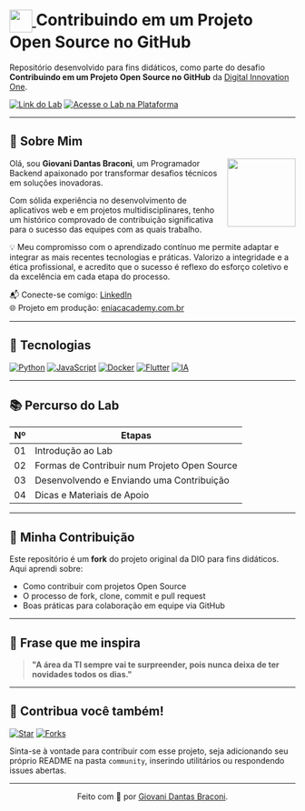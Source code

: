 <h1>
  <a href="https://www.dio.me/">
    <img align="center" width="40px" src="https://hermes.digitalinnovation.one/assets/diome/logo-minimized.png">
  </a>
  <span> Contribuindo em um Projeto Open Source no GitHub</span>
</h1>

Repositório desenvolvido para fins didáticos, como parte do desafio **Contribuindo em um Projeto Open Source no GitHub** da [Digital Innovation One](https://www.dio.me/).

[![Link do Lab](https://img.shields.io/badge/▶-000?style=for-the-badge&logo=movie&logoColor=E94D5F)](https://web.dio.me/lab/desafio-de-projeto-contribuindo-em-um-projeto-open-source-no-github/learning/913f26fd-1018-4643-b59a-6356ea77dc2e) 
[![Acesse o Lab na Plataforma](https://img.shields.io/badge/Acesse%20o%20Lab%20na%20Plataforma-E94D5F?style=for-the-badge)](https://web.dio.me/lab/desafio-de-projeto-contribuindo-em-um-projeto-open-source-no-github/learning/913f26fd-1018-4643-b59a-6356ea77dc2e)

---

## 👤 Sobre Mim

<img src="https://github.com/Giovani-Dantas-braconi.png" width="120px" align="right" />

Olá, sou **Giovani Dantas Braconi**, um Programador Backend apaixonado por transformar desafios técnicos em soluções inovadoras. 

Com sólida experiência no desenvolvimento de aplicativos web e em projetos multidisciplinares, tenho um histórico comprovado de contribuição significativa para o sucesso das equipes com as quais trabalho.

💡 Meu compromisso com o aprendizado contínuo me permite adaptar e integrar as mais recentes tecnologias e práticas. Valorizo a integridade e a ética profissional, e acredito que o sucesso é reflexo do esforço coletivo e da excelência em cada etapa do processo.

📬 Conecte-se comigo: [LinkedIn](https://linkedin.com/in/giovani-dantas-braconi)  
🌐 Projeto em produção: [eniacacademy.com.br](https://eniacacademy.com.br)

---

## 🧰 Tecnologias

[![Python](https://img.shields.io/badge/Python-3776AB?style=for-the-badge&logo=python&logoColor=white)](https://python.org)
[![JavaScript](https://img.shields.io/badge/JavaScript-F7DF1E?style=for-the-badge&logo=javascript&logoColor=black)](https://developer.mozilla.org/pt-BR/docs/Web/JavaScript)
[![Docker](https://img.shields.io/badge/Docker-2496ED?style=for-the-badge&logo=docker&logoColor=white)](https://www.docker.com/)
[![Flutter](https://img.shields.io/badge/Flutter-02569B?style=for-the-badge&logo=flutter&logoColor=white)](https://flutter.dev)
[![IA](https://img.shields.io/badge/Inteligência%20Artificial-000?style=for-the-badge&logo=openai&logoColor=white)](https://huggingface.co)

---

## 📚 Percurso do Lab

| Nº  | Etapas                                          |
|-----|-------------------------------------------------|
| 01  | Introdução ao Lab                               |
| 02  | Formas de Contribuir num Projeto Open Source    |
| 03  | Desenvolvendo e Enviando uma Contribuição       |
| 04  | Dicas e Materiais de Apoio                      |

---

## 🌟 Minha Contribuição

Este repositório é um **fork** do projeto original da DIO para fins didáticos. Aqui aprendi sobre:

- Como contribuir com projetos Open Source
- O processo de fork, clone, commit e pull request
- Boas práticas para colaboração em equipe via GitHub

---

## 💭 Frase que me inspira

> **"A área da TI sempre vai te surpreender, pois nunca deixa de ter novidades todos os dias."**

---

## 🙌 Contribua você também!

[![Star](https://img.shields.io/github/stars/digitalinnovationone/dio-lab-open-source?style=social)](https://github.com/digitalinnovationone/dio-lab-open-source/stargazers)
[![Forks](https://img.shields.io/github/forks/digitalinnovationone/dio-lab-open-source?style=social)](https://github.com/digitalinnovationone/dio-lab-open-source/forks)

Sinta-se à vontade para contribuir com esse projeto, seja adicionando seu próprio README na pasta `community`, inserindo utilitários ou respondendo issues abertas.

---

<div align="center">Feito com 💙 por <a href="https://github.com/Giovani-Dantas-Braconi">Giovani Dantas Braconi</a>.</div>
